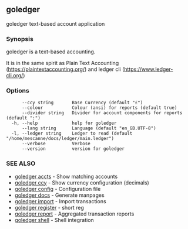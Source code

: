 ## goledger

goledger text-based account application

### Synopsis

goledger is a text-based accounting.

It is in the same spirit as Plain Text Accounting (https://plaintextaccounting.org/)
and ledger cli (https://www.ledger-cli.org/)


### Options

```
      --ccy string       Base Currency (default "£")
      --colour           Colour (ansi) for reports (default true)
      --divider string   Divider for account components for reports (default ":")
  -h, --help             help for goledger
      --lang string      Language (default "en_GB.UTF-8")
  -l, --ledger string    Ledger to read (default "/home/mescanne/docs/ledger/main.ledger")
      --verbose          Verbose
      --version          version for goledger
```

### SEE ALSO

* [goledger accts](goledger_accts.md)	 - Show matching accounts
* [goledger ccy](goledger_ccy.md)	 - Show currency configuration (decimals)
* [goledger config](goledger_config.md)	 - Configuration file
* [goledger docs](goledger_docs.md)	 - Generate manpages
* [goledger import](goledger_import.md)	 - Import transactions
* [goledger register](goledger_register.md)	 - short reg
* [goledger report](goledger_report.md)	 - Aggregated transaction reports
* [goledger shell](goledger_shell.md)	 - Shell integration

